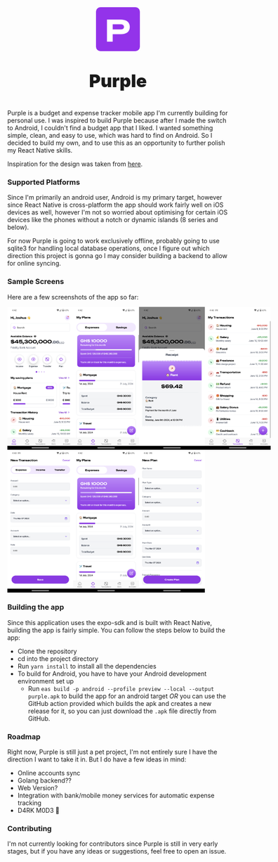 <div align="center">
  <img src="./assets/images/icon.png" style="border-radius: 10%; width: 100px">
    
  <p style="font-weight: 900; font-size: 40px">Purple</p>
</div>

Purple is a budget and expense tracker mobile app I'm currently building for personal use. I was inspired to build Purple because after I made the switch to Android, I couldn't find a budget app that I liked. I wanted something simple, clean, and easy to use, which was hard to find on Android. So I decided to build my own, and to use this as an opportunity to further polish my React Native skills.

Inspiration for the design was taken from [here](https://www.behance.net/gallery/173280263/A-Budget-PLanner-app?tracking_source=search_projects|budget+app&l=24).

### Supported Platforms

Since I'm primarily an android user, Android is my primary target, however since React Native is cross-platform the app should work fairly well on iOS devices as well, however I'm not so worried about optimising for certain iOS devices like the phones without a notch or dynamic islands (8 series and below).

For now Purple is going to work exclusively offline, probably going to use sqlite3 for handling local database operations, once I figure out which direction this project is gonna go I may consider building a backend to allow for online syncing.

### Sample Screens

Here are a few screenshots of the app so far:

<div style="display: flex; flex-direction: row;">
<img src="/assets/screenshots/home.png" style="width: 150px" />
<img src="/assets/screenshots/plans.png" style="width: 150px" />
<img src="/assets/screenshots/receipt.png" style="width: 150px" />
<img src="/assets/screenshots/transactions.png" style="width: 150px" />
</div>

<div style="display: flex; flex-direction: row;">
<img src="/assets/screenshots/new-transaction.png" style="width: 150px" />
<img src="/assets/screenshots/plans.png" style="width: 150px" />
<img src="/assets/screenshots/new-plan.png" style="width: 150px" />
</div>

### Building the app

Since this application uses the expo-sdk and is built with React Native, building the app is fairly simple. You can follow the steps below to build the app:

-   Clone the repository
-   cd into the project directory
-   Run `yarn install` to install all the dependencies
-   To build for Android, you have to have your Android development environment set up
    -   Run `eas build -p android --profile preview --local --output purple.apk` to build the app for an android target _OR_ you can use the GitHub action provided which builds the apk and creates a new release for it, so you can just download the `.apk` file directly from GitHub.

### Roadmap

Right now, Purple is still just a pet project, I'm not entirely sure I have the direction I want to take it in. But I do have a few ideas in mind:

-   Online accounts sync
-   Golang backend??
-   Web Version?
-   Integration with bank/mobile money services for automatic expense tracking
-   D4RK M0D3 🌚

### Contributing

I'm not currently looking for contributors since Purple is still in very early stages, but if you have any ideas or suggestions, feel free to open an issue.
